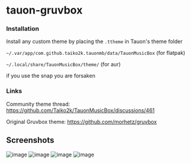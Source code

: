 # tauon-gruvbox
### Installation
Install any custom theme by placing the `.ttheme` in Tauon's theme folder

`~/.var/app/com.github.taiko2k.tauonmb/data/TauonMusicBox` (for flatpak)

`~/.local/share/TauonMusicBox/theme/` (for aur)

if you use the snap you are forsaken

### Links
Community theme thread:
https://github.com/Taiko2k/TauonMusicBox/discussions/461

Original Gruvbox theme: https://github.com/morhetz/gruvbox

## Screenshots
![image](https://user-images.githubusercontent.com/87790164/129791516-34dd2a7f-7152-4502-8777-f594644fc677.png)
![image](https://user-images.githubusercontent.com/87790164/129791573-5a340f65-8f6d-40f7-91fe-1e02406e78aa.png)
![image](https://user-images.githubusercontent.com/87790164/129791764-7f780ca3-e800-40f7-9a4e-4406f3ac0b51.png)
![image](https://user-images.githubusercontent.com/87790164/129791905-f524c2d5-696c-466b-a460-81d9beb9931f.png)



